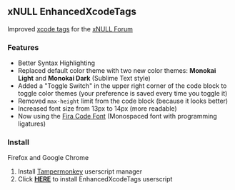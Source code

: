 ## xNULL EnhancedXcodeTags  

Improved [xcode tags](https://www.x-null.net/forums/threads/2384-xcode-tags) for the [xNULL Forum](https://www.x-null.net/forums/forum.php)


### Features  
* Better Syntax Highlighting
* Replaced default color theme with two new color themes: **Monokai Light** and **Monokai Dark** (Sublime Text style)
* Added a "Toggle Switch" in the upper right corner of the code block to toggle color themes (your preference is saved every time you toggle it)
* Removed `max-height` limit from the code block (because it looks better)
* Increased font size from 13px to 14px (more readable)
* Now using the [Fira Code Font](https://github.com/tonsky/FiraCode) (Monospaced font with programming ligatures)


### Install  
Firefox and Google Chrome

1. Install [Tampermonkey](https://www.tampermonkey.net/) userscript manager
2. Click **[HERE](https://eduzappa18.github.io/EnhancedXcodeTags/src/EnhancedXcodeTags.user.js)** to install EnhancedXcodeTags userscript
